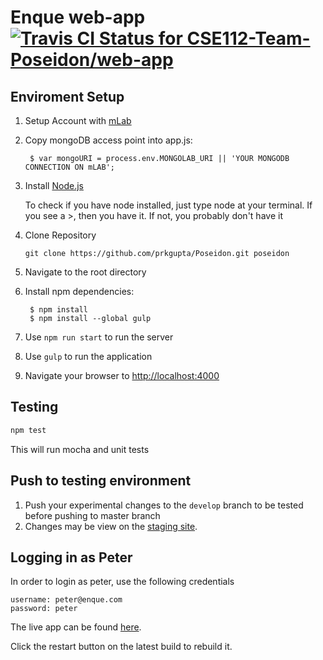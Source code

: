 # Enque web-app [ ![Travis CI Status for CSE112-Team-Poseidon/web-app](https://travis-ci.org/travis-ci/travis-web.svg?branch=master)](https://travis-ci.org/)

Enviroment Setup
----------------------------
1. Setup Account with [mLab](https://mlab.com/)
2. Copy mongoDB access point into app.js:

        $ var mongoURI = process.env.MONGOLAB_URI || 'YOUR MONGODB CONNECTION ON mLAB';
        
2. Install [Node.js](http://nodejs.org/download/)  

    To check if you have node installed, just type node at your terminal. If you see a >, then you have it. If not, you probably don't have it
    
3. Clone Repository

	`` git clone https://github.com/prkgupta/Poseidon.git poseidon ``
	
4. Navigate to the root directory
5. Install npm dependencies:

        $ npm install
        $ npm install --global gulp

6. Use ``npm run start`` to run the server
7. Use ``gulp`` to run the application
8. Navigate your browser to [http://localhost:4000](http://localhost:4000/)

Testing
----------------------------
```bash
npm test
```
This will run mocha and unit tests

Push to testing environment
----------------------------
1. Push your experimental changes to the ``develop`` branch to be tested before pushing to master branch
2. Changes may be view on the [staging site](http://fubar-staging.herokuapp.com/).

Logging in as Peter
----------------------------
In order to login as peter, use the following credentials

	username: peter@enque.com
	password: peter
	
The live app can be found [here](http://team-fubar.herokuapp.com/).
	
Click the restart button on the latest build to rebuild it.

